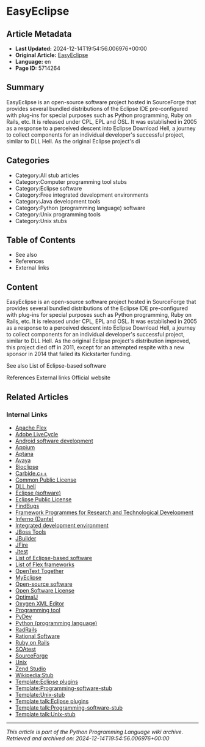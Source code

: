 # EasyEclipse

## Article Metadata

- **Last Updated:** 2024-12-14T19:54:56.006976+00:00
- **Original Article:** [EasyEclipse](https://en.wikipedia.org/wiki/EasyEclipse)
- **Language:** en
- **Page ID:** 5714264

## Summary

EasyEclipse is an open-source software project hosted in SourceForge that provides several bundled distributions of the Eclipse IDE pre-configured with plug-ins for special purposes such as Python programming, Ruby on Rails, etc. It is released under CPL, EPL and OSL.
It was established in 2005 as a response to a perceived descent into Eclipse Download Hell, a journey to collect components for an individual developer's successful project, similar to DLL Hell. As the original Eclipse project's di

## Categories

- Category:All stub articles
- Category:Computer programming tool stubs
- Category:Eclipse software
- Category:Free integrated development environments
- Category:Java development tools
- Category:Python (programming language) software
- Category:Unix programming tools
- Category:Unix stubs

## Table of Contents

- See also
- References
- External links

## Content

EasyEclipse is an open-source software project hosted in SourceForge that provides several bundled distributions of the Eclipse IDE pre-configured with plug-ins for special purposes such as Python programming, Ruby on Rails, etc. It is released under CPL, EPL and OSL.
It was established in 2005 as a response to a perceived descent into Eclipse Download Hell, a journey to collect components for an individual developer's successful project, similar to DLL Hell. As the original Eclipse project's distribution improved, this project died off in 2011, except for an attempted respite with a new sponsor in 2014 that failed its Kickstarter funding.

See also
List of Eclipse-based software

References
External links
Official website

## Related Articles

### Internal Links

- [Apache Flex](https://en.wikipedia.org/wiki/Apache_Flex)
- [Adobe LiveCycle](https://en.wikipedia.org/wiki/Adobe_LiveCycle)
- [Android software development](https://en.wikipedia.org/wiki/Android_software_development)
- [Appium](https://en.wikipedia.org/wiki/Appium)
- [Aptana](https://en.wikipedia.org/wiki/Aptana)
- [Avaya](https://en.wikipedia.org/wiki/Avaya)
- [Bioclipse](https://en.wikipedia.org/wiki/Bioclipse)
- [Carbide.c++](https://en.wikipedia.org/wiki/Carbide.c%2B%2B)
- [Common Public License](https://en.wikipedia.org/wiki/Common_Public_License)
- [DLL hell](https://en.wikipedia.org/wiki/DLL_hell)
- [Eclipse (software)](https://en.wikipedia.org/wiki/Eclipse_(software))
- [Eclipse Public License](https://en.wikipedia.org/wiki/Eclipse_Public_License)
- [FindBugs](https://en.wikipedia.org/wiki/FindBugs)
- [Framework Programmes for Research and Technological Development](https://en.wikipedia.org/wiki/Framework_Programmes_for_Research_and_Technological_Development)
- [Inferno (Dante)](https://en.wikipedia.org/wiki/Inferno_(Dante))
- [Integrated development environment](https://en.wikipedia.org/wiki/Integrated_development_environment)
- [JBoss Tools](https://en.wikipedia.org/wiki/JBoss_Tools)
- [JBuilder](https://en.wikipedia.org/wiki/JBuilder)
- [JFire](https://en.wikipedia.org/wiki/JFire)
- [Jtest](https://en.wikipedia.org/wiki/Jtest)
- [List of Eclipse-based software](https://en.wikipedia.org/wiki/List_of_Eclipse-based_software)
- [List of Flex frameworks](https://en.wikipedia.org/wiki/List_of_Flex_frameworks)
- [OpenText Together](https://en.wikipedia.org/wiki/OpenText_Together)
- [MyEclipse](https://en.wikipedia.org/wiki/MyEclipse)
- [Open-source software](https://en.wikipedia.org/wiki/Open-source_software)
- [Open Software License](https://en.wikipedia.org/wiki/Open_Software_License)
- [OptimalJ](https://en.wikipedia.org/wiki/OptimalJ)
- [Oxygen XML Editor](https://en.wikipedia.org/wiki/Oxygen_XML_Editor)
- [Programming tool](https://en.wikipedia.org/wiki/Programming_tool)
- [PyDev](https://en.wikipedia.org/wiki/PyDev)
- [Python (programming language)](https://en.wikipedia.org/wiki/Python_(programming_language))
- [RadRails](https://en.wikipedia.org/wiki/RadRails)
- [Rational Software](https://en.wikipedia.org/wiki/Rational_Software)
- [Ruby on Rails](https://en.wikipedia.org/wiki/Ruby_on_Rails)
- [SOAtest](https://en.wikipedia.org/wiki/SOAtest)
- [SourceForge](https://en.wikipedia.org/wiki/SourceForge)
- [Unix](https://en.wikipedia.org/wiki/Unix)
- [Zend Studio](https://en.wikipedia.org/wiki/Zend_Studio)
- [Wikipedia:Stub](https://en.wikipedia.org/wiki/Wikipedia:Stub)
- [Template:Eclipse plugins](https://en.wikipedia.org/wiki/Template:Eclipse_plugins)
- [Template:Programming-software-stub](https://en.wikipedia.org/wiki/Template:Programming-software-stub)
- [Template:Unix-stub](https://en.wikipedia.org/wiki/Template:Unix-stub)
- [Template talk:Eclipse plugins](https://en.wikipedia.org/wiki/Template_talk:Eclipse_plugins)
- [Template talk:Programming-software-stub](https://en.wikipedia.org/wiki/Template_talk:Programming-software-stub)
- [Template talk:Unix-stub](https://en.wikipedia.org/wiki/Template_talk:Unix-stub)

---
_This article is part of the Python Programming Language wiki archive._
_Retrieved and archived on: 2024-12-14T19:54:56.006976+00:00_